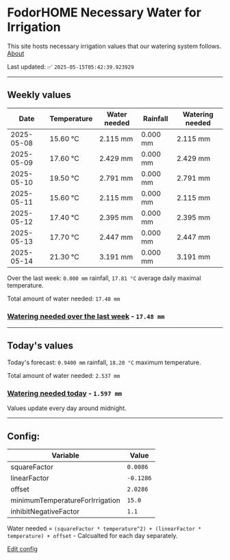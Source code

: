 # FodorHOME Necessary Water for Irrigation

This site hosts necessary irrigation values that our watering system follows. [About](https://github.com/redyau/irrigation)

Last updated: ✅ `2025-05-15T05:42:39.923929`

---

## Weekly values

| Date | Temperature | Water needed | Rainfall | Watering needed |
|-----|-----|-----|-----|-----|
| 2025-05-08 | 15.60 °C | 2.115 mm | 0.000 mm | 2.115 mm |
| 2025-05-09 | 17.60 °C | 2.429 mm | 0.000 mm | 2.429 mm |
| 2025-05-10 | 19.50 °C | 2.791 mm | 0.000 mm | 2.791 mm |
| 2025-05-11 | 15.60 °C | 2.115 mm | 0.000 mm | 2.115 mm |
| 2025-05-12 | 17.40 °C | 2.395 mm | 0.000 mm | 2.395 mm |
| 2025-05-13 | 17.70 °C | 2.447 mm | 0.000 mm | 2.447 mm |
| 2025-05-14 | 21.30 °C | 3.191 mm | 0.000 mm | 3.191 mm |


Over the last week: `0.000 mm` rainfall, `17.81 °C` average daily maximal temperature.

Total amount of water needed: `17.48 mm`

### [Watering needed over the last week](lastweek.txt) - `17.48 mm`

---

## Today's values

Today's forecast: `0.9400 mm` rainfall, `18.20 °C` maximum temperature.

Total amount of water needed: `2.537 mm`

### [Watering needed today](today.txt) - `1.597 mm`

Values update every day around midnight.

---

## Config:

| Variable | Value |
|-----|-----|
| squareFactor | `0.0086` |
| linearFactor | `-0.1286` |
| offset | `2.0286` |
| minimumTemperatureForIrrigation | `15.0` |
| inhibitNegativeFactor | `1.1` |

Water needed = `(squareFactor * temperature^2) + (linearFactor * temperature) + offset` - Calcualted for each day separately.

[Edit config](https://github.com/RedyAu/irrigation/edit/main/config.json)
